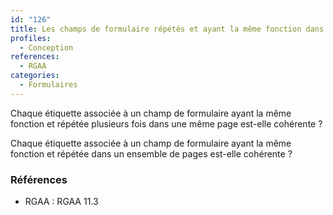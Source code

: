```yaml
---
id: "126"
title: Les champs de formulaire répétés et ayant la même fonction dans la page ou dans un ensemble de pages ont des étiquettes cohérentes.
profiles:
  - Conception
references:
  - RGAA
categories:
  - Formulaires
---
```


Chaque étiquette associée à un champ de formulaire ayant la même fonction et répétée plusieurs fois dans une même page est-elle cohérente ?

Chaque étiquette associée à un champ de formulaire ayant la même fonction et répétée dans un ensemble de pages est-elle cohérente ?

### Références

*   RGAA : RGAA 11.3
